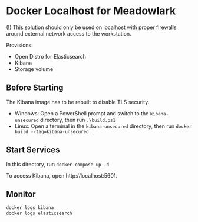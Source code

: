 # Docker Localhost for Meadowlark

(!) This solution should only be used on localhost with proper firewalls around
external network access to the workstation.

Provisions:

* Open Distro for Elasticsearch
* Kibana
* Storage volume

## Before Starting

The Kibana image has to be rebuilt to disable TLS security.

* Windows: Open a PowerShell prompt and switch to the `kibana-unsecured` directory, then run `.\build.ps1`
* Linux: Open a terminal in the `kibana-unsecured` directory, then run `docker build --tag=kibana-unsecured .`

## Start Services

In this directory, run `docker-compose up -d`

To access Kibana, open http://localhost:5601.

## Monitor

```bash
docker logs kibana
docker logs elasticsearch
```
